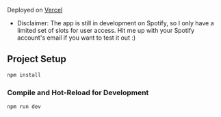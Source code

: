 Deployed on [Vercel](https://cybertape.vercel.app/login) 
* Disclaimer: The app is still in development on Spotify, so I only have a limited set of slots for user access. Hit me up with your Spotify account's email if you want to test it out :)

## Project Setup

```sh
npm install
```

### Compile and Hot-Reload for Development

```sh
npm run dev
```
